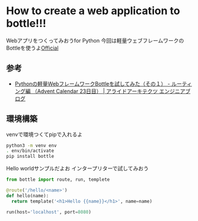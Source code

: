 # How to create a web application to bottle!!!
Webアプリをつくってみおうfor Python
今回は軽量ウェブフレームワークのBottleを使うよ[Official](http://bottlepy.org/docs/dev/)

## 参考
* [Pythonの軽量WebフレームワークBottleを試してみた（その１） - ルーティング編 （Advent Calendar 23日目） | アライドアーキテクツ エンジニアブログ](http://tech.aainc.co.jp/archives/9826)

## 環境構築
venvで環境つくてpipで入れるよ

```bash
python3 -m venv env
. env/bin/activate
pip install bottle
```

Hello worldサンプルだよお
インタープリターで試してみおう

```python
from bottle import route, run, templete

@route('/hello/<name>')
def hello(name):
  return template('<h1>Hello {{name}}</h1>', name=name)

run(host='localhost', port=8080)
```
